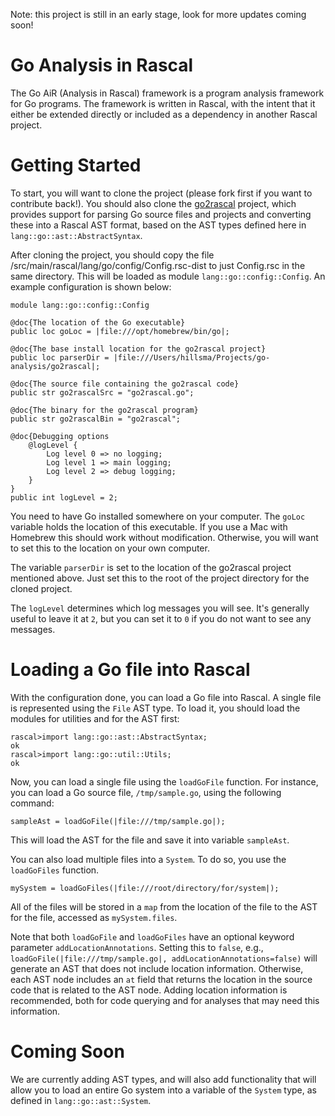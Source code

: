 Note: this project is still in an early stage, look for more updates coming soon!

# Go Analysis in Rascal

The Go AiR (Analysis in Rascal) framework is a program analysis framework for Go programs. The framework is written in Rascal, with the intent that it either be extended directly or included as a dependency in another Rascal project.

# Getting Started

To start, you will want to clone the project (please fork first if you want to contribute back!). You should also clone the [go2rascal](https://github.com/PLSE-Lab/go2rascal) project, which provides support for parsing Go source files and projects and converting these into a Rascal AST format, based on the AST types defined here in `lang::go::ast::AbstractSyntax`.

After cloning the project, you should copy the file /src/main/rascal/lang/go/config/Config.rsc-dist to just Config.rsc in the same directory. This will be loaded as module `lang::go::config::Config`. An example configuration is shown below:

```
module lang::go::config::Config

@doc{The location of the Go executable}
public loc goLoc = |file:///opt/homebrew/bin/go|;

@doc{The base install location for the go2rascal project}
public loc parserDir = |file:///Users/hillsma/Projects/go-analysis/go2rascal|;

@doc{The source file containing the go2rascal code}
public str go2rascalSrc = "go2rascal.go";

@doc{The binary for the go2rascal program}
public str go2rascalBin = "go2rascal";

@doc{Debugging options
	@logLevel {
		Log level 0 => no logging;
		Log level 1 => main logging;
		Log level 2 => debug logging;
	}
}
public int logLevel = 2;
```

You need to have Go installed somewhere on your computer. The `goLoc` variable holds the location of this executable. If you use a Mac with Homebrew this should work without modification. Otherwise, you will want to set this to the location on your own computer.

The variable `parserDir` is set to the location of the go2rascal project mentioned above. Just set this to the root of the project directory for the cloned project.

The `logLevel` determines which log messages you will see. It's generally useful to leave it at `2`, but you can set it to `0` if you do not want to see any messages.

# Loading a Go file into Rascal

With the configuration done, you can load a Go file into Rascal. A single file is represented using the `File` AST type. To load it, you should load the modules for utilities and for the AST first:

```
rascal>import lang::go::ast::AbstractSyntax;
ok
rascal>import lang::go::util::Utils;
ok
```

Now, you can load a single file using the `loadGoFile` function. For instance, you can load a Go source file, `/tmp/sample.go`, using the following command:

```
sampleAst = loadGoFile(|file:///tmp/sample.go|);
```

This will load the AST for the file and save it into variable `sampleAst`.

You can also load multiple files into a `System`. To do so, you use the `loadGoFiles` function.

```
mySystem = loadGoFiles(|file:///root/directory/for/system|);
```

All of the files will be stored in a `map` from the location of the file to the AST for the file,
accessed as `mySystem.files`.

Note that both `loadGoFile` and `loadGoFiles` have an optional keyword parameter `addLocationAnnotations`. Setting this to `false`, e.g., `loadGoFile(|file:///tmp/sample.go|, addLocationAnnotations=false)` will generate an AST that does not include location information. Otherwise, each AST node includes an `at` field that returns the location in the source code that is related to the AST node. Adding location information is recommended, both for code querying and for analyses that may need this information. 

# Coming Soon

We are currently adding AST types, and will also add functionality that will allow you to load an entire Go system into a variable of the `System` type, as defined in `lang::go::ast::System`.